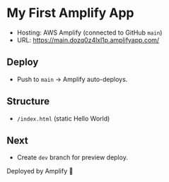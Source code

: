# My First Amplify App

- Hosting: AWS Amplify (connected to GitHub `main`)
- URL: https://main.dozq0z4lxl1p.amplifyapp.com/

## Deploy
- Push to `main` → Amplify auto-deploys.

## Structure
- `/index.html` (static Hello World)

## Next
- Create `dev` branch for preview deploy.

Deployed by Amplify 🚀
